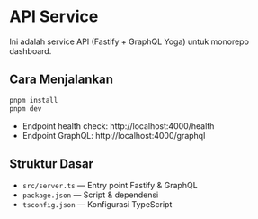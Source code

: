 # API Service

Ini adalah service API (Fastify + GraphQL Yoga) untuk monorepo dashboard.

## Cara Menjalankan

```bash
pnpm install
pnpm dev
```

- Endpoint health check: http://localhost:4000/health
- Endpoint GraphQL: http://localhost:4000/graphql

## Struktur Dasar

- `src/server.ts` — Entry point Fastify & GraphQL
- `package.json` — Script & dependensi
- `tsconfig.json` — Konfigurasi TypeScript
